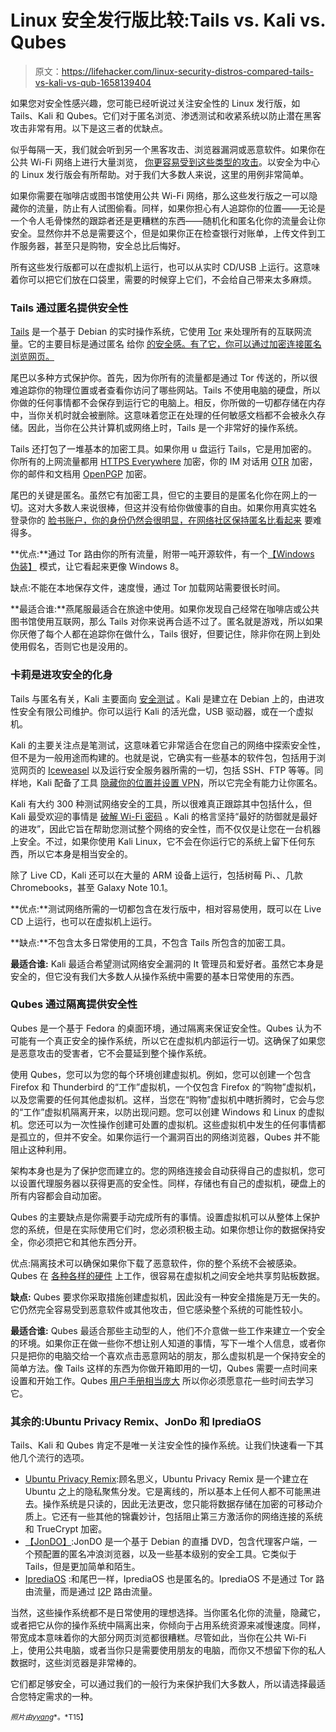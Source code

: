# Linux 安全发行版比较:Tails vs. Kali vs. Qubes

> 原文：<https://lifehacker.com/linux-security-distros-compared-tails-vs-kali-vs-qub-1658139404>

如果您对安全性感兴趣，您可能已经听说过关注安全性的 Linux 发行版，如 Tails、Kali 和 Qubes。它们对于匿名浏览、渗透测试和收紧系统以防止潜在黑客攻击非常有用。以下是这三者的优缺点。



似乎每隔一天，我们就会听到另一个黑客攻击、浏览器漏洞或恶意软件。如果你在公共 Wi-Fi 网络上进行大量浏览， [你更容易受到这些类型的攻击](https://lifehacker.com/do-i-really-need-to-worry-about-security-when-i-m-using-5906233)。以安全为中心的 Linux 发行版会有所帮助。对于我们大多数人来说，这里的用例非常简单。

如果你需要在咖啡店或图书馆使用公共 Wi-Fi 网络，那么这些发行版之一可以隐藏你的流量，防止有人试图偷看。同样，如果你担心有人追踪你的位置——无论是一个令人毛骨悚然的跟踪者还是更糟糕的东西——随机化和匿名化你的流量会让你安全。显然你并不总是需要这个，但是如果你正在检查银行对账单，上传文件到工作服务器，甚至只是购物，安全总比后悔好。

所有这些发行版都可以在虚拟机上运行，也可以从实时 CD/USB 上运行。这意味着你可以把它们放在口袋里，需要的时候穿上它们，不会给自己带来太多麻烦。

### Tails 通过匿名提供安全性

[Tails](https://tails.boum.org/) 是一个基于 Debian 的实时操作系统，它使用 [Tor](https://torproject.org/) 来处理所有的互联网流量。它的主要目标是通过匿名 给你 [的安全感。有了它，你可以通过加密连接匿名浏览网页。](https://lifehacker.com/browse-like-bond-use-any-computer-without-leaving-a-tr-5916551)

尾巴以多种方式保护你。首先，因为你所有的流量都是通过 Tor 传送的，所以很难追踪你的物理位置或者查看你访问了哪些网站。Tails 不使用电脑的硬盘，所以你做的任何事情都不会保存到运行它的电脑上。相反，你所做的一切都存储在内存中，当你关机时就会被删除。这意味着您正在处理的任何敏感文档都不会被永久存储。因此，当你在公共计算机或网络上时，Tails 是一个非常好的操作系统。

Tails 还打包了一堆基本的加密工具。如果你用 u 盘运行 Tails，它是用加密的。你所有的上网流量都用 [HTTPS Everywhere](https://www.eff.org/https-everywhere) 加密，你的 IM 对话用 [OTR](https://en.wikipedia.org/wiki/Off-the-Record_Messaging) 加密，你的邮件和文档用 [OpenPGP](https://en.wikipedia.org/wiki/OpenPGP) 加密。

尾巴的关键是匿名。虽然它有加密工具，但它的主要目的是匿名化你在网上的一切。这对大多数人来说很棒，但这并没有给你做傻事的自由。如果你用真实姓名 登录你的 [脸书账户，你的身份仍然会很明显，在网络社区保持匿名比看起来](http://lifehacker.com/facebook-unveils-a-tor-friendly-onion-address-for-ano-1654081929) 要难得多。

**优点:**通过 Tor 路由你的所有流量，附带一吨开源软件，有一个[【Windows 伪装】](https://tails.boum.org/doc/first_steps/startup_options/windows_camouflage/index.en.html) 模式，让它看起来更像 Windows 8。

缺点:不能在本地保存文件，速度慢，通过 Tor 加载网站需要很长时间。

**最适合谁:**燕尾服最适合在旅途中使用。如果你发现自己经常在咖啡店或公共图书馆使用互联网，那么 Tails 对你来说再合适不过了。匿名就是游戏，所以如果你厌倦了每个人都在追踪你在做什么，Tails 很好，但要记住，除非你在网上到处使用假名，否则它也是没用的。

### 卡莉是进攻安全的化身

Tails 与匿名有关，Kali 主要面向 [安全测试](https://lifehacker.com/how-to-hack-your-own-network-and-beef-up-its-security-w-1649785071) 。Kali 是建立在 Debian 上的，由进攻性安全有限公司维护。你可以运行 Kali 的活光盘，USB 驱动器，或在一个虚拟机。

Kali 的主要关注点是笔测试，这意味着它非常适合在您自己的网络中探索安全性，但不是为一般用途而构建的。也就是说，它确实有一些基本的软件包，包括用于浏览网页的 [Iceweasel](https://wiki.debian.org/Iceweasel) 以及运行安全服务器所需的一切，包括 SSH、FTP 等等。同样地，Kali 配备了工具 [隐藏你的位置并设置 VPN](http://null-byte.wonderhowto.com/how-to/mask-your-ip-address-and-remain-anonymous-with-openvpn-for-linux-0131031/)，所以它完全有能力让你匿名。

Kali 有大约 300 种测试网络安全的工具，所以很难真正跟踪其中包括什么，但 Kali 最受欢迎的事情是 [破解 Wi-Fi 密码](https://lifehacker.com/how-to-crack-a-wi-fi-password-5953047) 。Kali 的格言坚持“最好的防御就是最好的进攻”，因此它旨在帮助您测试整个网络的安全性，而不仅仅是让您在一台机器上安全。不过，如果你使用 Kali Linux，它不会在你运行它的系统上留下任何东西，所以它本身是相当安全的。

除了 Live CD，Kali 还可以在大量的 ARM 设备上运行，包括树莓 Pi、、几款 Chromebooks，甚至 Galaxy Note 10.1。

**优点:**测试网络所需的一切都包含在发行版中，相对容易使用，既可以在 Live CD 上运行，也可以在虚拟机上运行。

**缺点:**不包含太多日常使用的工具，不包含 Tails 所包含的加密工具。

**最适合谁:** Kali 最适合希望测试网络安全漏洞的 It 管理员和爱好者。虽然它本身是安全的，但它没有我们大多数人从操作系统中需要的基本日常使用的东西。

### Qubes 通过隔离提供安全性

Qubes 是一个基于 Fedora 的桌面环境，通过隔离来保证安全性。Qubes 认为不可能有一个真正安全的操作系统，所以它在虚拟机内部运行一切。这确保了如果您是恶意攻击的受害者，它不会蔓延到整个操作系统。

使用 Qubes，您可以为您的每个环境创建虚拟机。例如，您可以创建一个包含 Firefox 和 Thunderbird 的“工作”虚拟机，一个仅包含 Firefox 的“购物”虚拟机，以及您需要的任何其他虚拟机。这样，当您在“购物”虚拟机中瞎折腾时，它会与您的“工作”虚拟机隔离开来，以防出现问题。您可以创建 Windows 和 Linux 的虚拟机。您还可以为一次性操作创建可处置的虚拟机。这些虚拟机中发生的任何事情都是孤立的，但并不安全。如果你运行一个漏洞百出的网络浏览器，Qubes 并不能阻止这种利用。

架构本身也是为了保护您而建立的。您的网络连接会自动获得自己的虚拟机，您可以设置代理服务器以获得更高的安全性。同样，存储也有自己的虚拟机，硬盘上的所有内容都会自动加密。

Qubes 的主要缺点是你需要手动完成所有的事情。设置虚拟机可以从整体上保护您的系统，但是在实际使用它们时，您必须积极主动。如果你想让你的数据保持安全，你必须把它和其他东西分开。

优点:隔离技术可以确保如果你下载了恶意软件，你的整个系统不会被感染。Qubes 在 [各种各样的硬件](https://qubes-os.org/wiki/HCL) 上工作，很容易在虚拟机之间安全地共享剪贴板数据。

**缺点:** Qubes 要求你采取措施创建虚拟机，因此没有一种安全措施是万无一失的。它仍然完全容易受到恶意软件或其他攻击，但它感染整个系统的可能性较小。

**最适合谁:** Qubes 最适合那些主动型的人，他们不介意做一些工作来建立一个安全的环境。如果你正在做一些你不想让别人知道的事情，写下一堆个人信息，或者你只是把你的电脑交给一个喜欢点击恶意网站的朋友，那么虚拟机是一个保持安全的简单方法。像 Tails 这样的东西为你做开箱即用的一切，Qubes 需要一点时间来设置和开始工作。Qubes [用户手册相当庞大](https://qubes-os.org/wiki/UserDoc) 所以你必须愿意花一些时间去学习它。

### 其余的:Ubuntu Privacy Remix、JonDo 和 IprediaOS

Tails、Kali 和 Qubes 肯定不是唯一关注安全性的操作系统。让我们快速看一下其他几个流行的选项。

*   [Ubuntu Privacy Remix](https://www.privacy-cd.org/en):顾名思义，Ubuntu Privacy Remix 是一个建立在 Ubuntu 之上的隐私聚焦分发。它是离线的，所以基本上任何人都不可能黑进去。操作系统是只读的，因此无法更改，您只能将数据存储在加密的可移动介质上。它还有一些其他的锦囊妙计，包括阻止第三方激活你的网络连接的系统和 TrueCrypt 加密。
*   [【JonDO】](https://anonymous-proxy-servers.net/en/jondo-live-cd.html'):JonDO 是一个基于 Debian 的直播 DVD，包含代理客户端，一个预配置的匿名冲浪浏览器，以及一些基本级别的安全工具。它类似于 Tails，但是更加简单和陌生。
*   [IprediaOS](http://www.ipredia.org/) :和尾巴一样，IprediaOS 也是匿名的。IprediaOS 不是通过 Tor 路由流量，而是通过 [I2P](http://en.wikipedia.org/wiki/I2P) 路由流量。

当然，这些操作系统都不是日常使用的理想选择。当你匿名化你的流量，隐藏它，或者把它从你的操作系统中隔离出来，你倾向于占用系统资源来减慢速度。同样，带宽成本意味着你的大部分网页浏览都很糟糕。尽管如此，当你在公共 Wi-Fi 上，使用公共电脑，或者当你只是需要使用朋友的电脑，而你又不想留下你的私人数据时，这些浏览器是非常棒的。

它们都足够安全，可以通过我们的一般行为来保护我们大多数人，所以请选择最适合您特定需求的一种。

<small>*照片由*</small>[<small>*yyang*</small>](http://www.shutterstock.com/pic.mhtml?id=203790493&src=id)<small>*。*T15】</small>